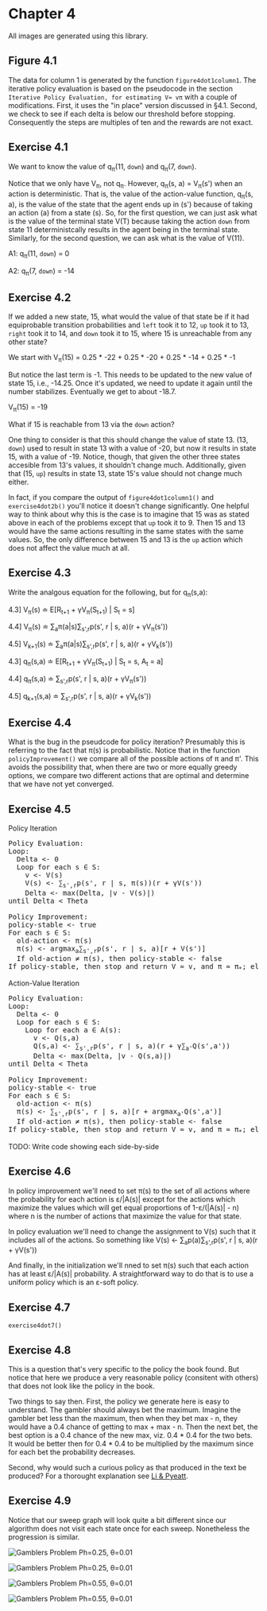# Chapter 4

All images are generated using this library.

## Figure 4.1

The data for column 1 is generated by the function `figure4dot1column1`. 
The iterative policy evaluation is based on the pseudocode in the section 
`Iterative Policy Evaluation, for estimating V≈ vπ` with a couple of 
modifications. First, it uses the "in place" version discussed in §4.1. 
Second, we check to see if each delta is below our threshold before stopping.
Consequently the steps are multiples of ten and the rewards are not exact.

## Exercise 4.1

We want to know the value of q<sub>π</sub>(11, `down`) and q<sub>π</sub>(7, 
`down`).

Notice that we only have V<sub>π</sub>, not q<sub>π</sub>. However, 
q<sub>π</sub>(s, a) = V<sub>π</sub>(s') when an action is deterministic. 
That is, the value of the action-value function, q<sub>π</sub>(s, a), is the 
value of the state that the agent ends up in (s') because 
of taking an action (a) from a state (s). So, for the first question, we can 
just ask what is the value of the terminal state V(T) because taking the 
action `down` from state 11 deterministcally results in the agent being in 
the terminal state. Similarly, for the second question, we can  ask what 
is the value of V(11).

A1: q<sub>π</sub>(11, `down`) = 0

A2: q<sub>π</sub>(7, `down`) = -14

## Exercise 4.2

If we added a new state, 15, what would the value of that state be if it had 
equiprobable transition probabilities and `left` took it to 12, `up` took it to 
13, `right` took it to 14, and `down` took it to 15, where 15 is unreachable from 
any other state?

We start with
V<sub>π</sub>(15) = 0.25 * -22 + 0.25 * -20 + 0.25 * -14 + 0.25 * -1

But notice the last term is -1. This needs to be updated to the new 
value of state 15, i.e., -14.25. Once it's updated, we need to update it 
again until the number stabilizes. Eventually we get to about -18.7.

V<sub>π</sub>(15) = -19

What if 15 is reachable from 13 via the `down` action?

One thing to consider is that this should change the value of state 13. 
(13, `down`) used to result in state 13 with a value of -20, but now it 
results in state 15, with a value of -19. Notice, though, that given 
the other three states accesible from 13's values, it shouldn't change much.
Additionally, given that (15, `up`) results in state 13, state 15's value should 
not change much either.

In fact, if you compare the output of `figure4dot1column1()` and 
`exercise4dot2b()` you'll notice it doesn't change significantly. One helpful 
way to think about why this is the case is to imagine that 15 was as stated 
above in each of the problems except that `up` took it to 9. Then 15 and 13 
would have the same actions resulting in the same states with the same values. 
So, the only difference between 15 and 13 is the `up` action which does not 
affect the value much at all.

## Exercise 4.3

Write the analgous equation for the following, but for q<sub>π</sub>(s,a):

4.3] V<sub>π</sub>(s) ≐ E[R<sub>t+1</sub> + γV<sub>π</sub>(S<sub>t+1</sub>) | S<sub>t</sub> = s]

4.4] V<sub>π</sub>(s) ≐ ∑<sub>a</sub>π(a|s)∑<sub>s',r</sub>p(s', r | s, a)(r + γV<sub>π</sub>(s'))

4.5] V<sub>k+1</sub>(s) ≐ ∑<sub>a</sub>π(a|s)∑<sub>s',r</sub>p(s', r | s, a)(r + γV<sub>k</sub>(s'))

4.3] q<sub>π</sub>(s,a) ≐ E[R<sub>t+1</sub> + γV<sub>π</sub>(S<sub>t+1</sub>) | S<sub>t</sub> = s, A<sub>t</sub> = a]

4.4] q<sub>π</sub>(s,a) ≐ ∑<sub>s',r</sub>p(s', r | s, a)(r + γV<sub>π</sub>(s'))

4.5] q<sub>k+1</sub>(s,a) ≐ ∑<sub>s',r</sub>p(s', r | s, a)(r + γV<sub>k</sub>(s'))

## Exercise 4.4

What is the bug in the pseudcode for policy iteration? Presumably this is 
referring to the fact that π(s) is probabilistic. Notice that in the function 
`policyImprovement()` we compare all of the possible actions of π and π'. 
This avoids the possibility that, when there are two or more equally greedy 
options, we compare two different actions that are optimal and determine that 
we have not yet converged.

## Exercise 4.5

Policy Iteration
<pre>
Policy Evaluation:
Loop:
  Delta <- 0
  Loop for each s ∈ S:
    v <- V(s)
    V(s) <- ∑<sub>s',r</sub>p(s', r | s, π(s))(r + γV(s'))
    Delta <- max(Delta, |v - V(s)|)
until Delta < Theta

Policy Improvement:
policy-stable <- true
For each s ∈ S:
  old-action <- π(s)
  π(s) <- argmax<sub>a</sub>∑<sub>s',r</sub>p(s', r | s, a)[r + V(s')]
  If old-action ≠ π(s), then policy-stable <- false
If policy-stable, then stop and return V ≈ v, and π ≈ π<sub>*</sub>; else go to 2
</pre>

Action-Value Iteration
<pre>
Policy Evaluation:
Loop:
  Delta <- 0
  Loop for each s ∈ S:
    Loop for each a ∈ A(s):
      v <- Q(s,a)
      Q(s,a) <- ∑<sub>s',r</sub>p(s', r | s, a)(r + γ∑<sub>a'</sub>Q(s',a'))
      Delta <- max(Delta, |v - Q(s,a)|)
until Delta < Theta

Policy Improvement:
policy-stable <- true
For each s ∈ S:
  old-action <- π(s)
  π(s) <- ∑<sub>s',r</sub>p(s', r | s, a)[r + argmax<sub>a'</sub>Q(s',a')]
  If old-action ≠ π(s), then policy-stable <- false
If policy-stable, then stop and return V ≈ v, and π ≈ π<sub>*</sub>; else go to 2
</pre>

TODO: Write code showing each side-by-side

## Exercise 4.6

In policy improvement we'll need to set π(s) to the set of all actions where the 
probability for each action is ε/|A(s)| except for the actions which maximize the 
values which will get equal proportions of 1-ε/(|A(s)| - n) where n is the number 
of actions that maximize the value for that state.

In policy evaluation we'll need to change the assignment to V(s) such that it 
includes all of the actions. So something like 
V(s) <- ∑<sub>a</sub>p(a)∑<sub>s',r</sub>p(s', r | s, a)(r + γV(s'))

And finally, in the initialization we'll nned to set π(s) such that each action 
has at least ε/|A(s)| probability. A straightforward way to do that is to use a 
uniform policy which is an ε-soft policy.

## Exercise 4.7

`exercise4dot7()`

## Exercise 4.8

This is a question that's very specific to the policy the book found. But notice 
that here we produce a very reasonable policy (consitent with others) that does 
not look like the policy in the book.

Two things to say then. First, the policy we generate here is easy to understand. 
The gambler should always bet the maximum. Imagine the gambler bet less than the 
maximum, then when they bet max - n, they would have a 0.4 chance of getting to 
max + max - n. Then the next bet, the best option is a 0.4 chance of the new max, 
viz. 0.4 * 0.4 for the two bets. It would be better then for 0.4 * 0.4 to be 
multiplied by the maximum since for each bet the probability decreases.

Second, why would such a curious policy as that produced in the text be produced? 
For a thorought explanation see 
[Li & Pyeatt](http://dl.ifip.org/db/conf/ifip12/iip2004/LiP04.pdf).

## Exercise 4.9

Notice that our sweep graph will look quite a bit different since our algorithm 
does not visit each state once for each sweep. Nonetheless the progression is 
similar.

![Gamblers Problem Ph=0.25, θ=0.01](gamblersProblem0.25-0.01a.png "Gamblers Problem Ph=0.25, θ=0.01")

![Gamblers Problem Ph=0.25, θ=0.01](gamblersProblem0.25-0.01b.png "Gamblers Problem Ph=0.25, θ=0.01")

![Gamblers Problem Ph=0.55, θ=0.01](gamblersProblem0.55-0.01a.png "Gamblers Problem Ph=0.55, θ=0.01")

![Gamblers Problem Ph=0.55, θ=0.01](gamblersProblem0.55-0.01b.png "Gamblers Problem Ph=0.55, θ=0.01")
